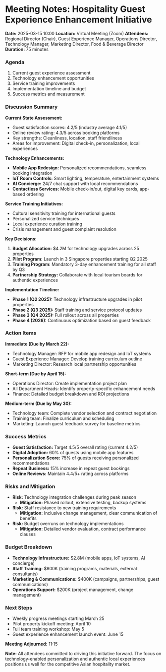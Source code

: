 # Meeting Notes: Hospitality Guest Experience Enhancement Initiative

**Date:** 2025-03-15 10:00
**Location:** Virtual Meeting (Zoom)
**Attendees:** Regional Director (Chair), Guest Experience Manager, Operations Director, Technology Manager, Marketing Director, Food & Beverage Director
**Duration:** 75 minutes

### Agenda
1. Current guest experience assessment
2. Technology enhancement opportunities
3. Service training improvements
4. Implementation timeline and budget
5. Success metrics and measurement

### Discussion Summary

**Current State Assessment:**
- Guest satisfaction scores: 4.2/5 (industry average 4.1/5)
- Online review rating: 4.3/5 across booking platforms
- Key strengths: Cleanliness, location, staff friendliness
- Areas for improvement: Digital check-in, personalization, local experiences

**Technology Enhancements:**
- **Mobile App Redesign:** Personalized recommendations, seamless booking integration
- **IoT Room Controls:** Smart lighting, temperature, entertainment systems
- **AI Concierge:** 24/7 chat support with local recommendations
- **Contactless Services:** Mobile check-in/out, digital key cards, app-based ordering

**Service Training Initiatives:**
- Cultural sensitivity training for international guests
- Personalized service techniques
- Local experience curation training
- Crisis management and guest complaint resolution

**Key Decisions:**
1. **Budget Allocation:** $4.2M for technology upgrades across 25 properties
2. **Pilot Program:** Launch in 3 Singapore properties starting Q2 2025
3. **Training Program:** Mandatory 3-day enhancement training for all staff by Q3
4. **Partnership Strategy:** Collaborate with local tourism boards for authentic experiences

**Implementation Timeline:**
- **Phase 1 (Q2 2025):** Technology infrastructure upgrades in pilot properties
- **Phase 2 (Q3 2025):** Staff training and service protocol updates
- **Phase 3 (Q4 2025):** Full rollout across all properties
- **Phase 4 (2026):** Continuous optimization based on guest feedback

### Action Items

**Immediate (Due by March 22):**
- Technology Manager: RFP for mobile app redesign and IoT systems
- Guest Experience Manager: Develop training curriculum outline
- Marketing Director: Research local partnership opportunities

**Short-term (Due by April 15):**
- Operations Director: Create implementation project plan
- All Department Heads: Identify property-specific enhancement needs
- Finance: Detailed budget breakdown and ROI projections

**Medium-term (Due by May 30):**
- Technology team: Complete vendor selection and contract negotiation
- Training team: Finalize curriculum and scheduling
- Marketing: Launch guest feedback survey for baseline metrics

### Success Metrics
- **Guest Satisfaction:** Target 4.5/5 overall rating (current 4.2/5)
- **Digital Adoption:** 60% of guests using mobile app features
- **Personalization Score:** 75% of guests receiving personalized recommendations
- **Repeat Business:** 15% increase in repeat guest bookings
- **Online Reviews:** Maintain 4.4/5+ rating across platforms

### Risks and Mitigation
- **Risk:** Technology integration challenges during peak season
  - **Mitigation:** Phased rollout, extensive testing, backup systems
- **Risk:** Staff resistance to new training requirements
  - **Mitigation:** Inclusive change management, clear communication of benefits
- **Risk:** Budget overruns on technology implementations
  - **Mitigation:** Detailed vendor evaluation, contract performance clauses

### Budget Breakdown
- **Technology Infrastructure:** $2.8M (mobile apps, IoT systems, AI concierge)
- **Staff Training:** $800K (training programs, materials, external consultants)
- **Marketing & Communications:** $400K (campaigns, partnerships, guest communications)
- **Operations Support:** $200K (project management, change management)

### Next Steps
- Weekly progress meetings starting March 25
- Pilot property kickoff meeting: April 10
- Full team training workshop: May 5
- Guest experience enhancement launch event: June 15

**Meeting Adjourned:** 11:15

**Note:** All attendees committed to driving this initiative forward. The focus on technology-enabled personalization and authentic local experiences positions us well for the competitive Asian hospitality market.
